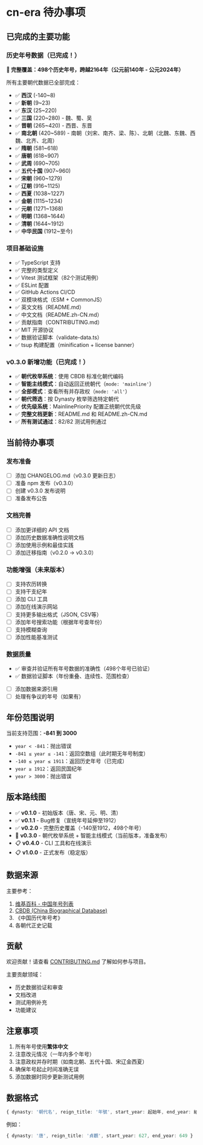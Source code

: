 # cn-era 待办事项

## 已完成的主要功能

### 历史年号数据（已完成！）

**🎉 完整覆盖：498个历史年号，跨越2164年（公元前140年 - 公元2024年）**

所有主要朝代数据已全部完成：

- ✅ **西汉** (-140~8)
- ✅ **新朝** (9~23)
- ✅ **东汉** (25~220)
- ✅ **三国** (220~280) - 魏、蜀、吴
- ✅ **晋朝** (265~420) - 西晋、东晋
- ✅ **南北朝** (420~589) - 南朝（刘宋、南齐、梁、陈）、北朝（北魏、东魏、西魏、北齐、北周）
- ✅ **隋朝** (581~618)
- ✅ **唐朝** (618~907)
- ✅ **武周** (690~705)
- ✅ **五代十国** (907~960)
- ✅ **宋朝** (960~1279)
- ✅ **辽朝** (916~1125)
- ✅ **西夏** (1038~1227)
- ✅ **金朝** (1115~1234)
- ✅ **元朝** (1271~1368)
- ✅ **明朝** (1368~1644)
- ✅ **清朝** (1644~1912)
- ✅ **中华民国** (1912~至今)

### 项目基础设施

- ✅ TypeScript 支持
- ✅ 完整的类型定义
- ✅ Vitest 测试框架（82个测试用例）
- ✅ ESLint 配置
- ✅ GitHub Actions CI/CD
- ✅ 双模块格式（ESM + CommonJS）
- ✅ 英文文档（README.md）
- ✅ 中文文档（README.zh-CN.md）
- ✅ 贡献指南（CONTRIBUTING.md）
- ✅ MIT 开源协议
- ✅ 数据验证脚本（validate-data.ts）
- ✅ tsup 构建配置（minification + license banner）

### v0.3.0 新增功能（已完成！）

- ✅ **朝代枚举系统**：使用 CBDB 标准化朝代编码
- ✅ **智能主线模式**：自动返回正统朝代（`mode: 'mainline'`）
- ✅ **全部模式**：查看所有并存政权（`mode: 'all'`）
- ✅ **朝代筛选**：按 Dynasty 枚举筛选特定朝代
- ✅ **优先级系统**：MainlinePriority 配置正统朝代优先级
- ✅ **完整文档更新**：README.md 和 README.zh-CN.md
- ✅ **所有测试通过**：82/82 测试用例通过

## 当前待办事项

### 发布准备
- [ ] 添加 CHANGELOG.md（v0.3.0 更新日志）
- [ ] 准备 npm 发布（v0.3.0）
- [ ] 创建 v0.3.0 发布说明
- [ ] 准备发布公告

### 文档完善
- [ ] 添加更详细的 API 文档
- [ ] 添加历史数据准确性说明文档
- [ ] 添加使用示例和最佳实践
- [ ] 添加迁移指南（v0.2.0 → v0.3.0）

### 功能增强（未来版本）
- [ ] 支持农历转换
- [ ] 支持干支纪年
- [ ] 添加 CLI 工具
- [ ] 添加在线演示网站
- [ ] 支持更多输出格式（JSON, CSV等）
- [ ] 添加年号搜索功能（根据年号查年份）
- [ ] 支持模糊查询
- [ ] 添加性能基准测试

### 数据质量
- ✅ 审查并验证所有年号数据的准确性（498个年号已验证）
- ✅ 数据验证脚本（年份重叠、连续性、范围检查）
- [ ] 添加数据来源引用
- [ ] 处理有争议的年号（如果有）

## 年份范围说明

当前支持范围：**-841 到 3000**

- `year < -841`：抛出错误
- `-841 ≤ year ≤ -141`：返回空数组（此时期无年号制度）
- `-140 ≤ year ≤ 1911`：返回历史年号（已完成）
- `year ≥ 1912`：返回民国纪年
- `year > 3000`：抛出错误

## 版本路线图

- ✅ **v0.1.0** - 初始版本（唐、宋、元、明、清）
- ✅ **v0.1.1** - Bug修复（宣统年号延伸至1912）
- ✅ **v0.2.0** - 完整历史覆盖（-140至1912，498个年号）
- 🚀 **v0.3.0** - 朝代枚举系统 + 智能主线模式（当前版本，准备发布）
- 📋 **v0.4.0** - CLI 工具和在线演示
- 📋 **v1.0.0** - 正式发布（稳定版）

## 数据来源

主要参考：
1. [维基百科 - 中国年号列表](https://zh.wikipedia.org/wiki/中国年号列表)
2. [CBDB (China Biographical Database)](https://projects.iq.harvard.edu/cbdb)
3. 《中国历代年号考》
4. 各朝代正史记载

## 贡献

欢迎贡献！请查看 [CONTRIBUTING.md](CONTRIBUTING.md) 了解如何参与项目。

主要贡献领域：
- 历史数据验证和审查
- 文档改进
- 测试用例补充
- 功能建议

## 注意事项

1. 所有年号使用**繁体中文**
2. 注意改元情况（一年内多个年号）
3. 注意政权并存时期（如南北朝、五代十国、宋辽金西夏）
4. 确保年号起止时间准确无误
5. 添加数据时同步更新测试用例

## 数据格式

```typescript
{ dynasty: '朝代名', reign_title: '年號', start_year: 起始年, end_year: 結束年 }
```

例如：
```typescript
{ dynasty: '唐', reign_title: '貞觀', start_year: 627, end_year: 649 }
```
